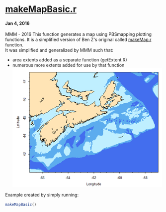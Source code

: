 # **[makeMapBasic.r](../makeMapBasic.r)**
#### Jan 4, 2016
MMM - 2016 
This function generates a map using PBSmapping plotting functions.  It is a simplified version of Ben Z's original called [makeMap.r](makeMap.md) function.  
It was simplified and generalized by MMM such that: 
*  area extents added as a separate function (getExtent.R)
*  numerous more extents added for use by that function
![Example of makeMap() output](images/makeMapBasic.png)

Example created by simply running:
```R
makeMapBasic()
```